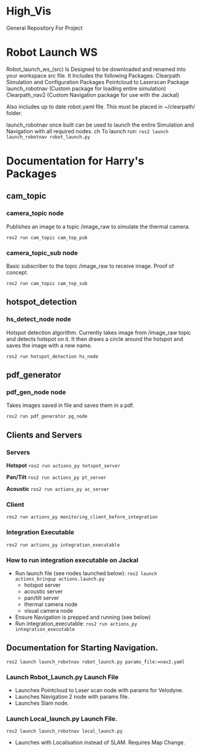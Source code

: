 # High_Vis
General Repository For Project

# Robot Launch WS
Robot_launch_ws_(src) Is Designed to be downloaded and renamed into your workspace src file. 
It Includes the following Packages: 
Clearpath Simulation and Configuration Packages
Pointcloud to Laserscan Package
launch_robotnav (Custom package for loading entire simulation)
Clearpath_nav2 (Custom Navigation package for use with the Jackal)

Also includes up to date robot.yaml file. This must be placed in ~/clearpath/ folder.

launch_robotnav once built can be used to launch the entire Simulation and Navigation with all required nodes. ch
To launch run:
``` ros2 launch launch_robotnav robot_launch.py ```

# Documentation for Harry's Packages

## cam_topic

### camera_topic node
Publishes an image to a topic /image_raw to simulate the thermal camera.

`ros2 run cam_topic cam_top_pub`

### camera_topic_sub node
Basic subscriber to the topic /image_raw to receive image. Proof of concept.

`ros2 run cam_topic cam_top_sub`

## hotspot_detection

### hs_detect_node node
Hotspot detection algorithm. Currently takes image from /image_raw topic and detects hotspot on it. It then draws a circle around the hotspot and saves the image with a new name.

`ros2 run hotspot_detection hs_node`

## pdf_generator

### pdf_gen_node node
Takes images saved in file and saves them in a pdf.

`ros2 run pdf_generator pg_node`

## Clients and Servers

### Servers
**Hotspot**
`ros2 run actions_py hotspot_server`

**Pan/Tilt**
`ros2 run actions_py pt_server`

**Acoustic**
`ros2 run actions_py ac_server`

### Client
`ros2 run actions_py monitoring_client_before_integration`

### Integration Executable
`ros2 run actions_py integration_executable`

### How to run integration executable on Jackal
- Run launch file (see nodes launched below): `ros2 launch actions_bringup actions.launch.py`
  - hotspot server
  - acoustic server
  - pan/tilt server
  - thermal camera node
  - visual camera node
- Ensure Navigation is prepped and running (see below)
- Run integration_executable: `ros2 run actions_py integration_executable`


## Documentation for Starting Navigation. 
`ros2 launch launch_robotnav robot_launch.py params_file:=nav2.yaml`
### Launch Robot_Launch.py Launch File
- Launches Pointcloud to Laser scan node with params for Velodyne.
- Launches Navigation 2 node with params file.
- Launches Slam node.

### Launch Local_launch.py Launch File.
`ros2 launch launch_robotnav local_launch.py`
- Launches with Localisation instead of SLAM. Requires Map Change. 



